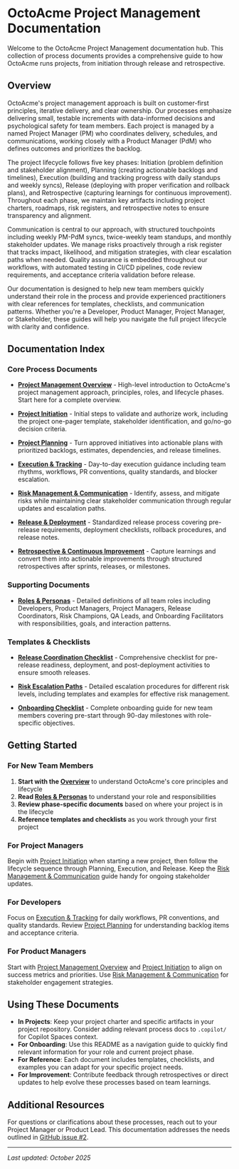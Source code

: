 # OctoAcme Project Management Documentation

Welcome to the OctoAcme Project Management documentation hub. This collection of process documents provides a comprehensive guide to how OctoAcme runs projects, from initiation through release and retrospective.

## Overview

OctoAcme's project management approach is built on customer-first principles, iterative delivery, and clear ownership. Our processes emphasize delivering small, testable increments with data-informed decisions and psychological safety for team members. Each project is managed by a named Project Manager (PM) who coordinates delivery, schedules, and communications, working closely with a Product Manager (PdM) who defines outcomes and prioritizes the backlog.

The project lifecycle follows five key phases: Initiation (problem definition and stakeholder alignment), Planning (creating actionable backlogs and timelines), Execution (building and tracking progress with daily standups and weekly syncs), Release (deploying with proper verification and rollback plans), and Retrospective (capturing learnings for continuous improvement). Throughout each phase, we maintain key artifacts including project charters, roadmaps, risk registers, and retrospective notes to ensure transparency and alignment.

Communication is central to our approach, with structured touchpoints including weekly PM-PdM syncs, twice-weekly team standups, and monthly stakeholder updates. We manage risks proactively through a risk register that tracks impact, likelihood, and mitigation strategies, with clear escalation paths when needed. Quality assurance is embedded throughout our workflows, with automated testing in CI/CD pipelines, code review requirements, and acceptance criteria validation before release.

Our documentation is designed to help new team members quickly understand their role in the process and provide experienced practitioners with clear references for templates, checklists, and communication patterns. Whether you're a Developer, Product Manager, Project Manager, or Stakeholder, these guides will help you navigate the full project lifecycle with clarity and confidence.

## Documentation Index

### Core Process Documents

- **[Project Management Overview](octoacme-project-management-overview.md)** - High-level introduction to OctoAcme's project management approach, principles, roles, and lifecycle phases. Start here for a complete overview.

- **[Project Initiation](octoacme-project-initiation.md)** - Initial steps to validate and authorize work, including the project one-pager template, stakeholder identification, and go/no-go decision criteria.

- **[Project Planning](octoacme-project-planning.md)** - Turn approved initiatives into actionable plans with prioritized backlogs, estimates, dependencies, and release timelines.

- **[Execution & Tracking](octoacme-execution-and-tracking.md)** - Day-to-day execution guidance including team rhythms, workflows, PR conventions, quality standards, and blocker escalation.

- **[Risk Management & Communication](octoacme-risks-and-communication.md)** - Identify, assess, and mitigate risks while maintaining clear stakeholder communication through regular updates and escalation paths.

- **[Release & Deployment](octoacme-release-and-deployment.md)** - Standardized release process covering pre-release requirements, deployment checklists, rollback procedures, and release notes.

- **[Retrospective & Continuous Improvement](octoacme-retrospective-and-continuous-improvement.md)** - Capture learnings and convert them into actionable improvements through structured retrospectives after sprints, releases, or milestones.

### Supporting Documents

- **[Roles & Personas](octoacme-roles-and-personas.md)** - Detailed definitions of all team roles including Developers, Product Managers, Project Managers, Release Coordinators, Risk Champions, QA Leads, and Onboarding Facilitators with responsibilities, goals, and interaction patterns.

### Templates & Checklists

- **[Release Coordination Checklist](template-release-coordination-checklist.md)** - Comprehensive checklist for pre-release readiness, deployment, and post-deployment activities to ensure smooth releases.

- **[Risk Escalation Paths](template-risk-escalation-paths.md)** - Detailed escalation procedures for different risk levels, including templates and examples for effective risk management.

- **[Onboarding Checklist](template-onboarding-checklist.md)** - Complete onboarding guide for new team members covering pre-start through 90-day milestones with role-specific objectives.

## Getting Started

### For New Team Members

1. **Start with the [Overview](octoacme-project-management-overview.md)** to understand OctoAcme's core principles and lifecycle
2. **Read [Roles & Personas](octoacme-roles-and-personas.md)** to understand your role and responsibilities
3. **Review phase-specific documents** based on where your project is in the lifecycle
4. **Reference templates and checklists** as you work through your first project

### For Project Managers

Begin with [Project Initiation](octoacme-project-initiation.md) when starting a new project, then follow the lifecycle sequence through Planning, Execution, and Release. Keep the [Risk Management & Communication](octoacme-risks-and-communication.md) guide handy for ongoing stakeholder updates.

### For Developers

Focus on [Execution & Tracking](octoacme-execution-and-tracking.md) for daily workflows, PR conventions, and quality standards. Review [Project Planning](octoacme-project-planning.md) for understanding backlog items and acceptance criteria.

### For Product Managers

Start with [Project Management Overview](octoacme-project-management-overview.md) and [Project Initiation](octoacme-project-initiation.md) to align on success metrics and priorities. Use [Risk Management & Communication](octoacme-risks-and-communication.md) for stakeholder engagement strategies.

## Using These Documents

- **In Projects**: Keep your project charter and specific artifacts in your project repository. Consider adding relevant process docs to `.copilot/` for Copilot Spaces context.
- **For Onboarding**: Use this README as a navigation guide to quickly find relevant information for your role and current project phase.
- **For Reference**: Each document includes templates, checklists, and examples you can adapt for your specific project needs.
- **For Improvement**: Contribute feedback through retrospectives or direct updates to help evolve these processes based on team learnings.

## Additional Resources

For questions or clarifications about these processes, reach out to your Project Manager or Product Lead. This documentation addresses the needs outlined in [GitHub issue #2](https://github.com/mulacky-crif/skills-scale-institutional-knowledge-using-copilot-spaces/issues/2).

---

*Last updated: October 2025*
